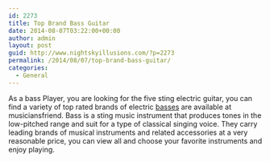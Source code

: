 ```yaml
---
id: 2273
title: Top Brand Bass Guitar
date: 2014-08-07T03:22:00+00:00
author: admin
layout: post
guid: http://www.nightskyillusions.com/?p=2273
permalink: /2014/08/07/top-brand-bass-guitar/
categories:
  - General
---
```

As a bass Player, you are looking for the five sting electric guitar, you can find a variety of top rated brands of electric [basses](http://www.musiciansfriend.com/bass) are available at musiciansfriend. Bass is a sting music instrument that produces tones in the low-pitched range and suit for a type of classical singing voice. They carry leading brands of musical instruments and related accessories at a very reasonable price, you can view all and choose your favorite instruments and enjoy playing.